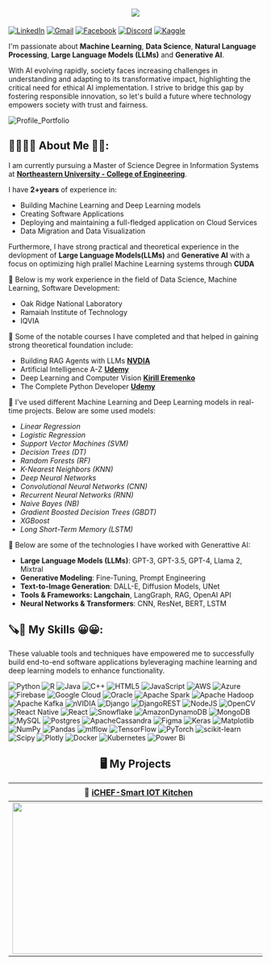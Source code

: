 <h1 align="center">
    <img src="https://readme-typing-svg.herokuapp.com/?font=Righteous&size=35&center=true&vCenter=true&width=500&height=70&duration=4000&lines=Hi+There!+👋;+I'm+Vemana+Anil+Kumar!;+Welcome+To+My+Github+Profile!;" />
</h1>

[![LinkedIn](https://img.shields.io/badge/LinkedIn-%230077B5.svg?style=for-the-badge&logo=linkedin&logoColor=white)](https://www.linkedin.com/in/vemana-anilkumar/)
[![Gmail](https://img.shields.io/badge/Gmail-D14836?style=for-the-badge&logo=gmail&logoColor=white)](mailto:vemana8341@gmail.com)
[![Facebook](https://img.shields.io/badge/Facebook-%231877F2.svg?style=for-the-badge&logo=facebook&logoColor=white)](https://www.facebook.com/Veman%20Gowda)
[![Discord](https://img.shields.io/badge/Discord-%237289DA.svg?style=for-the-badge&logo=discord&logoColor=white)](https://discord.gg/6dEyw4QgYA)
[![Kaggle](https://img.shields.io/badge/Kaggle-%23007BFF.svg?style=for-the-badge&logo=kaggle&logoColor=white)](https://www.kaggle.com/VemanaA)

I'm passionate about __Machine Learning__, __Data Science__, __Natural Language Processing__, __Large Language Models (LLMs)__ and __Generative AI__.

With AI evolving rapidly, society faces increasing challenges in understanding and adapting to its transformative impact, highlighting the critical need for ethical AI implementation. I strive to bridge this gap by fostering responsible innovation, so let's build a future where technology empowers society with trust and fairness.

![Profile_Portfolio](https://github.com/user-attachments/assets/2e918a84-e6f3-431e-901b-f8b95b8266a7)

<h2> 👨‍🎓🙋‍♂️ About Me 💼🎒: </h2>

I am currently pursuing a Master of Science Degree in Information Systems at [__Northeastern University - College of Engineering__](https://coe.northeastern.edu/).

I have **2+years** of experience in: 
* Building Machine Learning and Deep Learning models
* Creating Software Applications
* Deploying and maintaining a full-fledged application on Cloud Services
* Data Migration and Data Visualization

Furthermore, I have strong practical and theoretical experience in the devlopment of __Large Language Models(LLMs)__ and __Generative AI__ with a focus on optimizing high prallel Machine Learning systems through __CUDA__

🔭 Below is my work experience in the field of Data Science, Machine Learning, Software Development:
* Oak Ridge National Laboratory
* Ramaiah Institute of Technology
* IQVIA

🔭 Some of the notable courses I have completed and that helped in gaining strong theoretical foundation include:
* Building RAG Agents with LLMs [__NVDIA__](https://www.nvidia.com/en-us/)
* Artificial Intelligence A-Z [__Udemy__](https://www.udemy.com/)
* Deep Learning and Computer Vision [__Kirill Eremenko__](https://www.udemy.com/user/kirilleremenko/)
* The Complete Python Developer [__Udemy__](https://www.udemy.com/)

🔭 I've used different Machine Learning and Deep Learning models in real-time projects. Below are some used models:

* *Linear Regression*
* *Logistic Regression*
* *Support Vector Machines (SVM)*
* *Decision Trees (DT)*
* *Random Forests (RF)*
* *K-Nearest Neighbors (KNN)*
* *Deep Neural Networks*
* *Convolutional Neural Networks (CNN)*
* *Recurrent Neural Networks (RNN)*
* *Naive Bayes (NB)*
* *Gradient Boosted Decision Trees (GBDT)*
* *XGBoost*
* *Long Short-Term Memory (LSTM)*

🔭 Below are some of the technologies I have worked with Generattive AI:
* **Large Language Models (LLMs)**: GPT-3, GPT-3.5, GPT-4, Llama 2, Mixtral
* **Generative Modeling**: Fine-Tuning, Prompt Engineering
* **Text-to-Image Generation**: DALL-E, Diffusion Models, UNet
* **Tools & Frameworks: Langchain**, LangGraph, RAG, OpenAI API
* **Neural Networks & Transformers**: CNN, ResNet, BERT, LSTM

<h2>🪚🔧 My Skills 😀😀:</h2>
These valuable tools and techniques have empowered me to successfully build end-to-end software applications byleveraging machine learning and deep learning models to enhance functionality.

![Python](https://img.shields.io/badge/python-3670A0?style=for-the-badge&logo=python&logoColor=ffdd54) ![R](https://img.shields.io/badge/r-%23276DC3.svg?style=for-the-badge&logo=r&logoColor=white) ![Java](https://img.shields.io/badge/java-%23ED8B00.svg?style=for-the-badge&logo=openjdk&logoColor=white) ![C++](https://img.shields.io/badge/c++-%2300599C.svg?style=for-the-badge&logo=c%2B%2B&logoColor=white) ![HTML5](https://img.shields.io/badge/html5-%23E34F26.svg?style=for-the-badge&logo=html5&logoColor=white) ![JavaScript](https://img.shields.io/badge/javascript-%23323330.svg?style=for-the-badge&logo=javascript&logoColor=%23F7DF1E) ![AWS](https://img.shields.io/badge/AWS-%23FF9900.svg?style=for-the-badge&logo=amazon-aws&logoColor=white) ![Azure](https://img.shields.io/badge/azure-%230072C6.svg?style=for-the-badge&logo=microsoftazure&logoColor=white) ![Firebase](https://img.shields.io/badge/firebase-%23039BE5.svg?style=for-the-badge&logo=firebase) ![Google Cloud](https://img.shields.io/badge/GoogleCloud-%234285F4.svg?style=for-the-badge&logo=google-cloud&logoColor=white) ![Oracle](https://img.shields.io/badge/Oracle-F80000?style=for-the-badge&logo=oracle&logoColor=white) ![Apache Spark](https://img.shields.io/badge/Apache%20Spark-FDEE21?style=for-the-badge&logo=apachespark&logoColor=black) ![Apache Hadoop](https://img.shields.io/badge/Apache%20Hadoop-66CCFF?style=for-the-badge&logo=apachehadoop&logoColor=black) ![Apache Kafka](https://img.shields.io/badge/Apache%20Kafka-000?style=for-the-badge&logo=apachekafka) ![nVIDIA](https://img.shields.io/badge/cuda-000000.svg?style=for-the-badge&logo=nVIDIA&logoColor=green) ![Django](https://img.shields.io/badge/django-%23092E20.svg?style=for-the-badge&logo=django&logoColor=white) ![DjangoREST](https://img.shields.io/badge/DJANGO-REST-ff1709?style=for-the-badge&logo=django&logoColor=white&color=ff1709&labelColor=gray) ![NodeJS](https://img.shields.io/badge/node.js-6DA55F?style=for-the-badge&logo=node.js&logoColor=white) ![OpenCV](https://img.shields.io/badge/opencv-%23white.svg?style=for-the-badge&logo=opencv&logoColor=white) ![React Native](https://img.shields.io/badge/react_native-%2320232a.svg?style=for-the-badge&logo=react&logoColor=%2361DAFB) ![React](https://img.shields.io/badge/react-%2320232a.svg?style=for-the-badge&logo=react&logoColor=%2361DAFB) ![Snowflake](https://img.shields.io/badge/snowflake-%2329B5E8.svg?style=for-the-badge&logo=snowflake&logoColor=white) ![AmazonDynamoDB](https://img.shields.io/badge/Amazon%20DynamoDB-4053D6?style=for-the-badge&logo=Amazon%20DynamoDB&logoColor=white) ![MongoDB](https://img.shields.io/badge/MongoDB-%234ea94b.svg?style=for-the-badge&logo=mongodb&logoColor=white) ![MySQL](https://img.shields.io/badge/mysql-4479A1.svg?style=for-the-badge&logo=mysql&logoColor=white) ![Postgres](https://img.shields.io/badge/postgres-%23316192.svg?style=for-the-badge&logo=postgresql&logoColor=white) ![ApacheCassandra](https://img.shields.io/badge/cassandra-%231287B1.svg?style=for-the-badge&logo=apache-cassandra&logoColor=white) ![Figma](https://img.shields.io/badge/figma-%23F24E1E.svg?style=for-the-badge&logo=figma&logoColor=white) ![Keras](https://img.shields.io/badge/Keras-%23D00000.svg?style=for-the-badge&logo=Keras&logoColor=white) ![Matplotlib](https://img.shields.io/badge/Matplotlib-%23ffffff.svg?style=for-the-badge&logo=Matplotlib&logoColor=black) ![NumPy](https://img.shields.io/badge/numpy-%23013243.svg?style=for-the-badge&logo=numpy&logoColor=white) ![Pandas](https://img.shields.io/badge/pandas-%23150458.svg?style=for-the-badge&logo=pandas&logoColor=white) ![mlflow](https://img.shields.io/badge/mlflow-%23d9ead3.svg?style=for-the-badge&logo=numpy&logoColor=blue) ![TensorFlow](https://img.shields.io/badge/TensorFlow-%23FF6F00.svg?style=for-the-badge&logo=TensorFlow&logoColor=white) ![PyTorch](https://img.shields.io/badge/PyTorch-%23EE4C2C.svg?style=for-the-badge&logo=PyTorch&logoColor=white) ![scikit-learn](https://img.shields.io/badge/scikit--learn-%23F7931E.svg?style=for-the-badge&logo=scikit-learn&logoColor=white) ![Scipy](https://img.shields.io/badge/SciPy-%230C55A5.svg?style=for-the-badge&logo=scipy&logoColor=%white) ![Plotly](https://img.shields.io/badge/Plotly-%233F4F75.svg?style=for-the-badge&logo=plotly&logoColor=white) ![Docker](https://img.shields.io/badge/docker-%230db7ed.svg?style=for-the-badge&logo=docker&logoColor=white) ![Kubernetes](https://img.shields.io/badge/kubernetes-%23326ce5.svg?style=for-the-badge&logo=kubernetes&logoColor=white) ![Power Bi](https://img.shields.io/badge/power_bi-F2C811?style=for-the-badge&logo=powerbi&logoColor=black)

<h2 align = "center"> 🖥 My Projects </h2> 

| 🤖 [iCHEF-Smart IOT Kitchen](https://github.com/Vemana2330/iChef_Smart_IOT_Kitchen) | 🏞️ [Autocolorization](https://github.com/Vemana2330/VGG_Autocolorization) |
| :-: | :-: | 
| [<img src="https://github.com/user-attachments/assets/57bcacd7-b76d-48ca-9acd-f5b9e4efda95" width="500" height="300"/>](https://github.com/Vemana2330/iChef_Smart_IOT_Kitchen) | [<img src="https://github.com/user-attachments/assets/e9fdbb76-2385-4e9b-9105-89bc4750fd33" width="500" height="300"/>](https://github.com/Vemana2330/VGG_Autocolorization) |






